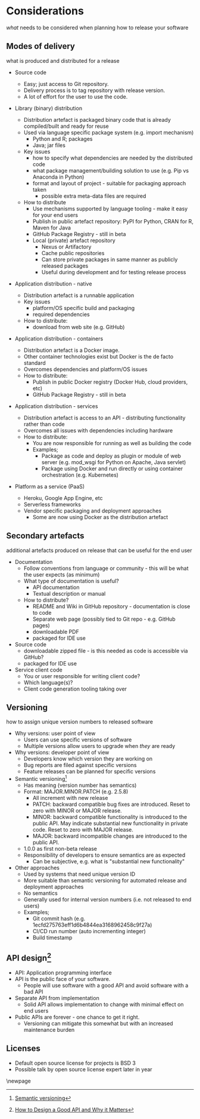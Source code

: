 
# Considerations

*what* needs to be considered when planning how to release your software

## Modes of delivery

what is produced and distributed for a release

* Source code
  * Easy; just access to Git repository. 
  * Delivery process is to tag repository with release version.
  * A lot of effort for the user to use the code. 
  
* Library (binary) distribution
  * Distribution artefact is packaged binary code that is already compiled/built and ready for reuse
  * Used via language specific package system (e.g. import mechanism) 
    * Python and R; packages
    * Java; jar files
  * Key issues
    * how to specify what dependencies are needed by the distributed code
	* what package management/building solution to use (e.g. Pip vs Anaconda in Python)
	* format and layout of project - suitable for packaging approach taken
	  * possible extra meta-data files are required
  * How to distribute
    * Use mechanisms supported by language tooling - make it easy for your end users
    * Publish in public artefact repository: PyPI for Python, CRAN for R, Maven for Java
	* GitHub Package Registry - still in beta
	* Local (private) artefact repository
	  * Nexus or Artifactory
	  * Cache public repositories
	  * Can store private packages in same manner as publicly released packages
	  * Useful during development and for testing release process
	  
* Application distribution - native
  * Distribution artefact is a runnable application
  * Key issues
    * platform/OS specific build and packaging
	* required dependencies
  * How to distribute:
    * download from web site (e.g. GitHub)
	
* Application distribution - containers
  * Distribution artefact is a Docker image. 
  * Other container technologies exist but Docker is the de facto standard
  * Overcomes dependencies and platform/OS issues
  * How to distribute:
    * Publish in public Docker registry (Docker Hub, cloud providers, etc)
    * GitHub Package Registry - still in beta	

* Application distribution - services
  * Distribution artefact is access to an API - distributing functionality rather than code
  * Overcomes all issues with dependencies including hardware
  * How to distribute:
    * You are now responsible for running as well as building the code
	* Examples;
	  * Package as code and deploy as plugin or module of web server (e.g. mod_wsgi for Python on Apache, Java servlet)
	  * Package using Docker and run directly or using container orchestration (e.g. Kubernetes)
	
* Platform as a service (PaaS)
  * Heroku, Google App Engine, etc
  * Serverless frameworks
  * Vendor specific packaging and deployment approaches
    * Some are now using Docker as the distribution artefact
	

## Secondary artefacts

additional artefacts produced on release that can be useful for the end user

* Documentation
  * Follow conventions from language or community - this will be what the user expects (as minimum)
  * What type of documentation is useful?
    * API documentation 
	* Textual description or manual
  * How to distribute?
    * README and Wiki in GitHub repository - documentation is close to code
	* Separate web page (possibly tied to Git repo - e.g. GitHub pages)
    * downloadable PDF
	* packaged for IDE use
* Source code
  * downloadable zipped file - is this needed as code is accessible via GitHub?
  * packaged for IDE use
* Service client code
  * You or user responsible for writing client code?
  * Which language(s)?
  * Client code generation tooling taking over 

## Versioning

how to assign unique version numbers to released software

* Why versions: user point of view
  * Users can use specific versions of software
  * Multiple versions allow users to upgrade when *they* are ready
* Why versions: developer point of view
  * Developers know which version they are working on
  * Bug reports are filed against specific versions
  * Feature releases can be planned for specific versions
* Semantic versioning[^semantic_versioning]
  * Has meaning (version number has semantics)
  * Format: MAJOR.MINOR.PATCH (e.g. 2.5.8)
    * All increment with new release
    * PATCH: backward compatible bug fixes are introduced. Reset to zero with MINOR or MAJOR release.
	* MINOR: backward compatible functionality is introduced to the public API. May indicate substantial new functionality in private code. Reset to zero with MAJOR release.
	* MAJOR: backward incompatible changes are introduced to the public API. 
  * 1.0.0 as first non-beta release
  * Responsibility of developers to ensure semantics are as expected
    * Can be subjective, e.g. what is "substantial new functionality"
* Other approaches
  * Used by systems that need unique version ID
  * More suitable than semantic versioning for automated release and deployment approaches
  * No semantics
  * Generally used for internal version numbers (i.e. not released to end users)
  * Examples;
    * Git commit hash (e.g. 1ecfd275763eff1d6b4844ea3168962458c9f27a) 
    * CI/CD run number (auto incrementing integer)
    * Build timestamp  

## API design[^api_design]

* API: Application programming interface
* API is the public face of your software.
  * People will use software with a good API and avoid software with a bad API
* Separate API from implementation
  * Solid API allows implementation to change with minimal effect on end users
* Public APIs are forever - one chance to get it right.
  * Versioning can mitigate this somewhat but with an increased maintenance burden

## Licenses

* Default open source license for projects is BSD 3
* Possible talk by open source license expert later in year

[^semantic_versioning]: [Semantic versioning](https://semver.org/)
[^api_design]: [How to Design a Good API and Why it Matters](http://fwdinnovations.net/whitepaper/APIDesign.pdf)


\newpage
